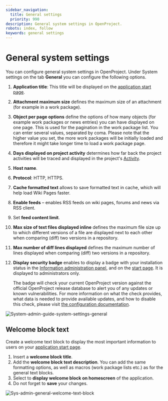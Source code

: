 ```yaml
---
sidebar_navigation:
  title: General settings
  priority: 990
description: General system settings in OpenProject.
robots: index, follow
keywords: general settings
---
```

# General system settings

You can configure general system settings in OpenProject. Under System settings on the tab **General** you can configure the following options.

1. **Application title**: This title will be displayed on the [application start page](../../../user-guide/start-page).

2. **Attachment maximum size** defines the maximum size of an attachment (for example in a work package).

3. **Object per page options** define the options of how many objects  (for example work packages or news entries) you can have displayed on one page. This is used for the pagination in the work package list. You can enter several values, separated by coma. Please note that the higher value you set, the more work packages will be initially loaded and therefore it might take longer time to load a work package page.

4. **Days displayed on project activity** determines how far back the project activities will be traced and displayed in the project's [Activity](../../../user-guide/activity).

5. **Host name**.

6. **Protocol**: HTTP, HTTPS.

7. **Cache formatted text** allows to save formatted text in cache, which will help load Wiki Pages faster.

8. **Enable feeds** – enables RSS feeds on wiki pages, forums and news via RSS client.

9. Set **feed content limit**.

10. **Max size of text files displayed inline** defines the maximum file size up to which different versions of a file are displayed next to each other when comparing (diff) two versions in a repository.

11. **Max number of diff lines displayed** defines the maximum number of lines displayed when comparing (diff) two versions in a repository.

12. **Display security badge** enables to display a badge with your installation status in the [Information administration panel](../../information), and on the [start page](../../../user-guide/start-page). It is displayed to administrators only.

    The badge will check your current OpenProject version against the official OpenProject release database to alert you of any updates or  known vulnerabilities. For more information on what the check provides,  what data is needed to provide available updates, and how to disable this check, please visit [the configuration documentation](../../information#security-badge).        

![System-admin-guide-system-settings-general](System-admin-guide-system-settings-general.png)

## Welcome block text

Create a welcome text block to display the most important information to users on your [application start page](../../../user-guide/start-page).

1. Insert a **welcome block title**.
2. Add the **welcome block text description**. You can add the same formatting options, as well as macros (work package lists etc.) as for the general text blocks.
3. Select to **display welcome block on homescreen** of the application.
4. Do not forget to **save** your changes.

![Sys-admin-general-welcome-text-block](Sys-admin-general-welcome-text-block.png)

